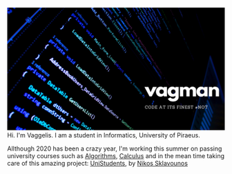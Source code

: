 ![Oh Hello there!](https://github.com/vagman/vagman/blob/master/banner_image.png)
Hi. I'm Vaggelis. I am a student in Informatics, University of Piraeus.

Allthough 2020 has been a crazy year, I'm working this summer on passing university courses such as [Algorithms](https://en.wikipedia.org/wiki/Algorithm), [Calculus](https://en.wikipedia.org/wiki/Calculus) and in the mean time taking care of this amazing project: [UniStudents](https://github.com/NickSklA/unistudents), by [Nikos Sklavounos](https://www.linkedin.com/in/nikos-sklavounos/)

